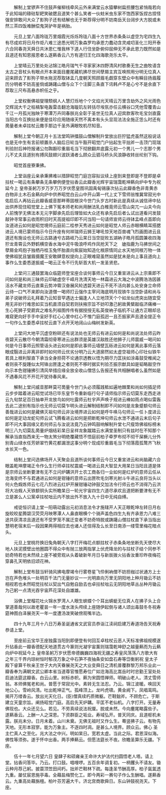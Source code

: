 <!-- { "loadSidebar": true } -->
　　解制上堂锣声不住鼓声催柳线牵风云外来满堂云水猿攀树扁担腰包紧悄哉若向于此知端的碌砫犁耙笑破腮且道笑个甚么笑者一伙蛀米虫东家不饱西家饭捏古捏怪强安排敢问大众了影狗子还有结解也无于斯荐得分明不妨南岳天台阔步大方脱或未然三茶四饭难酬偿鬼哭驴年是祸胎。

　　元旦上堂八面玲珑万里烟霞光烁烁玲珑八面十方世界赤条条以虚空为宅四生九有尽成欢将日月作炬八难三途悉光明万象森罗均承恩力蠢动含灵咸叨圣化三阳开泰六合同春尧天舜日共沐恩仁惟我林下道人行住坐卧俯仰屈伸无不承此恩力既然如是且道还有知恩报恩者么遂爇香云八方有道归王化四海歌尧乐太平。

　　上堂晴云万里处处沾锦江皓月瑞气千寻家家沐四野清风村歌奏无生之曲牧语含太古之音杖头有眼点开本来面目麈尾藏机拂尽世间孽屑主宾互唤照用分明无位真人迎来顾去了影狗子带水拖泥荐取钵盂几度朝天照顾眉毛觑穿东壁众中有瞬目扬眉履历分明者不妨高鉴倘或踌躇山僧与众下个注脚三条直下讯韩卢不是心兮不是余直下荐取三尺布高悬赤帜任之乎。

　　上堂权衡佛祖燮理颓纲人人慧灯烁地个个文焰光天晴云万里含劫外之风光雨色交辉润大千之枯槁掣电轰雷击翻沧海璇玑左转括尽埃氛亦任云横谷口凭他雪覆青山千江一月孤光独映于寒潭万卉同春朕兆全彰于圣世无位真人迎宾款客吹毛宝剑直露当阳古今互换拈来便是佳珍应用随缘天然不离本有头头显现法法全施正恁么时还有啇量者未卓拄杖云撒手那边千圣外满眼牧机尽知音。

　　解制上堂今朝正月十五法堂鸣钟擂鼓山僧解制升堂放出巨狞猛虎虽然这般说话也是无中生有言前顿置杀人脑后日轮当午豁开昭觉门户拈起生平拙斧一击顶门现瑞判验肘后神符报诸公勿踟蹰珍重眉毛当下彻掀翻井底露元初一个男儿一个志那个男儿不丈夫且道别有搏风鼓翅兴波跃涌者么顾众云驷马桥头风浪静收转丝纶别下钩。

　　昭觉首座寮秉拂。

　　上堂诣座云亲承秉拂难以措辞昭觉门庭岂容拟议续上座到来登即是不登即是卓拄杖一喝云有条攀条无条攀例便登拈香云此瓣香光辉宇宙瑞霭乾坤爇向炉中专为祝延今上
皇帝圣躬万岁万岁万万岁伏愿皇图巩固禹甸锡康次拈云此瓣香色非青黄赤白物非土木石金爇向炉中供养昭觉白云山中开山第一代上丈下雪师翁惟冀常寂光中佑启后人再拈云此瓣香威音那畔蒂固根湥今世门头岁古时新此是真续从诚信谛中拈出供养现住昭觉堂上上佛下冤本师老和尚用酬法乳白椎竟师云雪山突兀一山夫今向人前愧学无佛法本无元字脚承先启后理皆如大众还有承先启后者么试出道看问发鼓敲钟寻常事云收雨积旧时天高提祖印即不问当阳一句请师宣师云待钵盂峰点首即向汝道进云如何是昭觉境师云庭前二桂参天秀进云如何是昭觉人师云赤眼横睛耳搭腮进云人境已蒙师指示今日升座有何祥瑞师云狮王哮吼惊天地百兽魂飞烈画图进云且道还有施设也无师云古路通兮古路岐乃云杲日当空捉败五湖衲子皓月孤圆兼收四海狞龙青霄云外野鹤横空香水海中泥牛吸浪呼鸡作凤抢天下之　牄指鹿为马拂世间之孽屑金鸡抱子独栖丹桂玉兔怀胎直向紫宸始知造化根原情同止水天地同根万物一体使佛祖犹且皱眉摄魔王安敢肆意权提向上正眼难窥虽然如是犹未是向上事且道向上事作么生委悉遂振威一喝云正令不行先斩首大机一发圣贤悲。

　　上堂问三通鼓罢海众临筵师登宝座合谈何事师云今日又重宣进云从上宗乘即不问如何是和尚三昧师云印破虚空千嶂月洗清天地一林霜进云大海之中波腾浩浩因甚活水不藏龙师云直乘云势冲霄汉奋展风轮透碧天进云不死不活向甚么处安身立命师云待一口气不来即向汝道僧一喝师打云强作主宰问海底明月现铁牛当空卧请和尚与弟子说破师云礼拜着乃云知音罕遇达士偏逢人人立地顶天个个如龙似虎突出随宜受用无非妙行难思如实当机直须自契若则扶掖宗旨不妨叩激己躬故黄檗敲临济痛棒一生心死狮子受罽宾之难名列祖图传传有据授授无私英俊衲子临机不让通方正眼却总难窥更向好手手中呈好手红心心里中红心不惟门庭孤迥一且丕振家声且道全提正令一句作么生委悉卓拄杖云直下点开天地阔山山梅树发新英。

　　上堂问大地平沉虚空粉碎还有说法处也无师云有进云如何是和尚说法处师云昨夜碧天云散尽今朝清霜彻骨寒进云出群须是英雄汉敌胜还他狮子儿师震威一喝问如何是今日事师云照管话头进云如何是即此事师云墙壁瓦砾进云如何是离此事师云落眼成翳进云非离非即时如何师云优劣分明乃云大道廓然如太虚空祖师心印壮似铁牛若具上根利智直下承当全身担荷不论通宗透教以悟为期尽力匡扶如涂毒鼓受椎闻之者则丧不旋踵似太阿锋出匣逢之者则死不移时据实判验丕振宗猷具如是韬略敲空作向示本色钳锤拂引清风举措应缘全放全收山僧恁么告报还有共相酬唱者么虽然如是不遇春风花不开花开犹待春风来。

　　解制上堂问威音那畔莫可啇量今世门头必须履践秪如遍地棘栗和尚如何插足师云步步踏着进云昭觉试场已毕东皇节令重新临行句子请师指示师云切莫东走西走进云九旬禁足百日抽单开龙放鸟如何吐露师云杜宇声声唤子规进云棒如雨点喝似雷轰去此二途别有指示也无师云切莫乍明头进云解制结制即不问如何是龙象蹙额句师云善哉进云如何是藏佛灭祖句师云非汝境界进云如何是呼牛唤马句师云一任卜度进云如何是定动龙蛇句师云试飞腾看进云如何是把断乾坤句师云水泄不通进云末后句子即不问大事因缘又若何师云与汝说法竟乃云钟鸣鼓响解制升堂七尺瘦筇佛祖标榜未明三八九切莫乱啇量炉烟结彩杲日呈祥龙象蹴踏云水满堂圣制只有兹时在不知那个解承当直指西来无一物太煞分明绝覆藏悟不悟庭前柏子牵罗布彻不彻干屎橛儿分外别青山绿水任芳妍翠竹黄花都漏泄这事分明个现成珍重眉毛当下彻落霞孤鹜齐飞秋水长天一色。

　　结制上堂问选佛场开人天聚会且道所谈何事师云今日又重宣进云和尚脑藏六合眼盖乾坤摩竭正令作么生行师卓拄杖震威一喝进云具大智显大用杲日当阳且道是体是宗师云坐断要津有无不立问炉韝洪开士农工商各归一业如何是红炉的意师云任从沧海变终不与君通进云如何是钳锤的意师云出匣吹毛剑寒光射斗牛进云良将当头以何火色煆炼师云七花八烈进云红炉开展钳锤动钟鼓交加法令行师云也不消得乃云洪将大冶煆人天铁额铜头实所瞻杲日一轮光宇宙四生六道尽承欢且道把断要津有无不立是甚么人公案卓拄杖咄云内不放出外不放入九十日中无纯自缚。

　　戒徒恒识请上堂一阳萌动露出元初消息法令才施辖开人天正眼乾坤左转日月右旋皎皎星腾碧汉荧荧月映寒潭人人鼻直眼横个个骑声盖色四生九有齐承恩力八难三途共获清凉且道还有不受罗笼不属迁变者不妨奇特脱或踌躇山僧拄杖直下承当指出慧明老宿末后一段因果两得相应去也诸人还信得及么长至日南添一缕雪里梅花暗点头。

　　元旦上堂桃符换旧兔角朝天八字打开梅花点额拄杖子赤条条地坐断先天使尽大地人扶泥摸壁出他圈圆不得众中有抛三放两指掌上伏虎降龙的与拄杖子结个同参不妨奇特若也未然续上座不被旁观从头着破新年月日与新辰拨火拈香汝重珍昨夜梅花穿鼻孔天明依旧颂花神。

　　解制上堂布鼓当轩骑风拂电摩竭令行雾卷星飞伶俐衲僧不妨担枷过状通方上士岂在声色堆头一处明百千法门无量妙议一一光明直向万里无阴阳地上种月锄云不妨相视若也未然昭觉拄杖以契出气自勉自励去也卓拄杖咄云无阴阳地草丛丛种月锄云为己躬一点清光吞宇宙芦花深处自雄雄。

　　浴佛上堂榴花吐火锦水罗湾人人眼生蛱蝶个个耳出蜻蜓无位真人在拂子头上合掌道善哉何以故老瞿昙一年一度水泼头颅续上座随伊起倒与诸人颂出毒鼓冬冬祝寿筵神图白泽展尧天一年一度遭汤泼笑破傍观嘴半边。

　　四十九年三月十八日万寿圣诞通省文武官员恭诣江渎祠启建万寿道场告天祝寿恭请上堂。

　　至座前云宝华王座独露当阳到即便登有何回互卓柱杖云恶人天标准佛祖规模遂升拈香此一瓣香德配天地道贯古今篆则光凝宇宙薰则瑞霭乾坤舒之越量爇而为云爇向炉中祝延今上
皇帝圣躬万岁伏愿帝德巍巍四海祝无疆之寿皇风荡荡八方歌大有之年三千界内琼树恒时郁茂万象之中石笋不夜抽条安如盘石寿等岱衡躬祝
皇太子殿下睿算千秋亲王世子大内天眷展尧天之大业变舜日之清机普覆群黎万邦乐业此一瓣香奉为满朝文武公卿本省当道尊官惟愿寿位广如沧海高比嵩岳时时忠勤王室处处启迪法筵这瓣香。白云山里。树标赤帜。爇为宋圆悟禅师。明破山老人。清丈雪师翁。本师佛冤老和尚。普愿于常寂光中。素转无生法忍。乃云。锦江波暖。唤回天地公心。雪岭风清。吐出乾坤正气。孤峰顶上。龙吟虎啸。黄金阙下。凤唱鸾鸣。揭开万缕香云。放出光天化日。(臣)僧真续朽质微躯。芒鞋鈯斧。不顾危亡。于斯建立天童宗旨。阐扬昭觉门庭。高启先天炉韝。平匡不老仙机。八字打开。无量寿佛现也。大众还见么。若见。不劳真续说法祝厘。脱或未然。今向麈尾略露些子。遂爇香云。上酬一人之深恩。下资群臣之垢业。寿域弘开。普天同庆。且道枢机未露。朕兆未分。日月未着。山川未奠。无佛无祖时又作么生。蓦竖拂子云。有物先天地。无形本寂寥。能为万象主。不逐四时凋。是甚么人境界。顾众云。佛心
圣主伫真人之至化。兆大法之中兴。明如杲日。宽若太虚。当此之际。君恩深似海。佛性等须弥。遂于怀中出香。两手捧爇云。但愿法筵长不夜。欣瞻圣算乐无疆。下座。

　　伍十一年七月望六日
皇肆子和硕雍亲王命许大护法代扫圆悟老人塔。请上堂。拈香问答毕。乃云。打口鼓。唱哩啰。五百余年调复初。一柄钁头不请友。锄云种月荐己躬。披蓑顶笠田间朽。拙斧芒鞋林下疏。每逢圣节酬高厚。柏子氤氲透九重。屡仗宸恩施亭毒。全藉盐梅赞化工。即今两彩一赛句子作么生酬唱。遂爇香云。九重高处藉旃檀。柏叶芬芳遍大千。济北宫商歌舜日。东山钟鼓祝尧天。下座。

